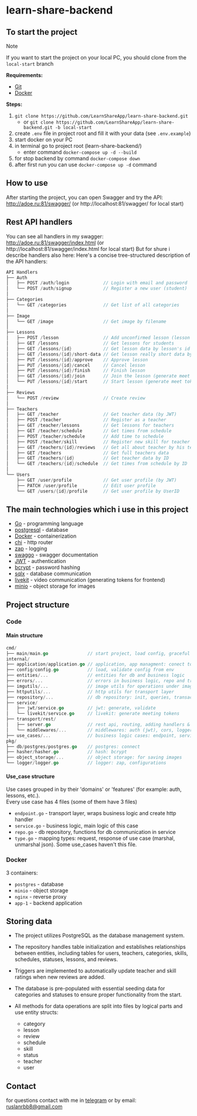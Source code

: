 # learn-share-backend

## To start the project

> [!Note]
> If you want to start the project on your local PC, you should clone from the `local-start` branch

**Requirements:**

* [Git](https://git-scm.com/)
* [Docker](https://www.docker.com/)

**Steps:**

1. `git clone https://github.com/LearnShareApp/learn-share-backend.git`
    * or `git clone https://github.com/LearnShareApp/learn-share-backend.git -b local-start`
2. create `.env` file in project root and fill it with your data (see `.env.example`)
3. start docker on your PC
4. in terminal go to project root (learn-share-backend/)
    * enter command `docker-compose up -d --build`
5. for stop backend by command `docker-compose down`
6. after first run you can use `docker-compose up -d` command


## How to use

After starting the project, you can open Swagger and try the API: http://adoe.ru:81/swagger/
(or http://localhost:81/swagger/ for local start) <br>

## Rest API handlers

You can see all handlers in my swagger: http://adoe.ru:81/swagger/index.html
(or http://localhost:81/swagger/index.html for local start)
But for shure i describe handlers also here:
Here's a concise tree-structured description of the API handlers:

``` go
API Handlers
├── Auth
│   ├── POST /auth/login             // Login with email and password
│   └── POST /auth/signup            // Register a new user (student)
│ 
├── Categories 
│   └── GET /categories              // Get list of all categories
│ 
├── Image 
│   └── GET /image                   // Get image by filename
│
├── Lessons
│   ├── POST /lesson                 // Add unconfirmed lesson (lesson request)
│   ├── GET /lessons                 // Get lessons for students
│   ├── GET /lessons/{id}            // Get lesson data by lesson's id
│   ├── GET /lessons/{id}/short-data // Get lesson really short data by lesson's id
│   ├── PUT /lessons/{id}/approve    // Approve lesson
│   ├── PUT /lessons/{id}/cancel     // Cancel lesson
│   ├── PUT /lessons/{id}/finish     // Finish lesson
│   ├── GET /lessons/{id}/join       // Join the lesson (generate meet token)
│   └── PUT /lessons/{id}/start      // Start lesson (generate meet token)
│
├── Reviews
│   └── POST /review                 // Create review
│
├── Teachers
│   ├── GET /teacher                 // Get teacher data (by JWT)
│   ├── POST /teacher                // Register as a teacher
│   ├── GET /teacher/lessons         // Get lessons for teachers
│   ├── GET /teacher/schedule        // Get times from schedule
│   ├── POST /teacher/schedule       // Add time to schedule
│   ├── POST /teacher/skill          // Register new skill for teacher
│   ├── GET /teachers/{id}/reviews   // Get all about teacher by his teacher's ID
│   ├── GET /teachers                // Get full teachers data
│   ├── GET /teachers/{id}           // Get teacher data by ID
│   └── GET /teachers/{id}/schedule  // Get times from schedule by ID
│ 
└── Users 
    ├── GET /user/profile            // Get user profile (by JWT)
    ├── PATCH /user/profile          // Edit user profile
    └── GET /users/{id}/profile      // Get user profile by UserID
```



## The main technologies which i use in this project

* [Go](https://go.dev/) - programming language
* [postgresql](https://www.postgresql.org/) - database
* [Docker](https://www.docker.com/) - containerization
* [chi](https://github.com/go-chi/chi) - http router
* [zap](https://github.com/uber-go/zap) - logging
* [swaggo](https://github.com/swaggo/swag) - swagger documentation
* [JWT](https://jwt.io/) - authentication
* [bcrypt](https://pkg.go.dev/golang.org/x/crypto/bcrypt) - password hashing
* [sqlx](https://github.com/jmoiron/sqlx) - database communication
* [livekit](https://livekit.io/) - video communication (generating tokens for frontend)
* [minio](https://min.io/) - object storage for images

## Project structure

### Code
#### Main structure
```go
cmd/
├── main/main.go               // start project, load config, graceful shutdown
internal/
├── application/application.go // application, app managment: conect to db, logger, create/run/stop server
├── config/config.go           // load, validate config from env
├── entities/...               // entities for db and business logic
├── errors/...                 // errors in business logic, repo and transport
├── imgutils/...               // image utils for operations under image 
├── httputils/...              // http utils for transport layer
├── repository/...             // db repository: init, queries, transactions
├── service/
│   ├── jwt/service.go         // jwt: generate, validate
│   └── livekit/service.go     // livekit: generate meeting tokens
├── transport/rest/
│   ├── server.go              // rest api, routing, adding handlers & middlewares
│   └── middlewares/...        // middlewares: auth (jwt), cors, logger
├── use_cases/...              // business logic cases: endpoint, service, repo, type
pkg/
├── db/postgres/postgres.go    // postgres: connect
├── hasher/hasher.go           // hash: bcrypt
├── object_storage/...         // object storage: for saving images
└── logger/logger.go           // logger: zap, configurations
```
#### Use_case structure
Use cases grouped in by their 'domains' or 'features' (for example: auth, lessons, etc.).<br>
Every use case has 4 files (some of them have 3 files)
* `endpoint.go` - transport layer, wraps business logic and create http handler
* `service.go` - business logic, main logic of this case
* `repo.go` - db repository, functions for db communication in service
* `type.go` - mapping types: request, response of use case (marshal, unmarshal json). Some use_cases haven't this file.

### Docker
3 containers:
* `postgres` - database
* `minio` - object storage
* `nginx` - reverse proxy
* `app-1` - backend application

## Storing data

* The project utilizes PostgreSQL as the database management system.
* The repository handles table initialization and establishes relationships between entities, including tables for users, teachers, categories, skills, schedules, statuses, lessons, and reviews.
* Triggers are implemented to automatically update teacher and skill ratings when new reviews are added.
* The database is pre-populated with essential seeding data for categories and statuses to ensure proper functionality from the start.

* All methods for data operations are split into files by logical parts and use entity structs:
    * category
    * lesson
    * review
    * schedule
    * skill
    * status
    * teacher
    * user

## Contact

for questions contact with me in [telegram](https://t.me/Ruslan20007) or by email: ruslanrbb8@gmail.com
